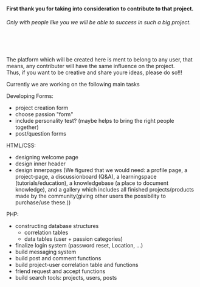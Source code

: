 <h4>First thank you for taking into consideration to contribute to that project.</h4>
<h6>Only with people like you we will be able to success in such a big project.</h6> 
<br><br>

The platform which will be created here is ment to belong to any user, that means, any contributer will have the same influence on the project.<br> 
Thus, if you want to be creative and share youre ideas, please do so!!!

Currently we are working on the following main tasks

Developing Forms:
- project creation form
- choose passion "form"
- include personality test? (maybe helps to bring the right people together)
- post/question forms

HTML/CSS:
- designing welcome page 
- design inner header
- design innerpages (We figured that we would need: a profile page, a project-page, a discussionboard (Q&A), a learningspace (tutorials/education), a knowledgebase (a place to document knowledge), and a gallery which includes all finished projects/products made by the community(giving other users the possibility to purchase/use these.))

PHP:
- constructing database structures
  - correlation tables
  - data tables (user + passion categories)
- finalize login system (password reset, Location, ...)
- build messaging system
- build post and comment functions
- build project-user correlation table and functions
- friend request and accept functions
- build search tools: projects, users, posts


